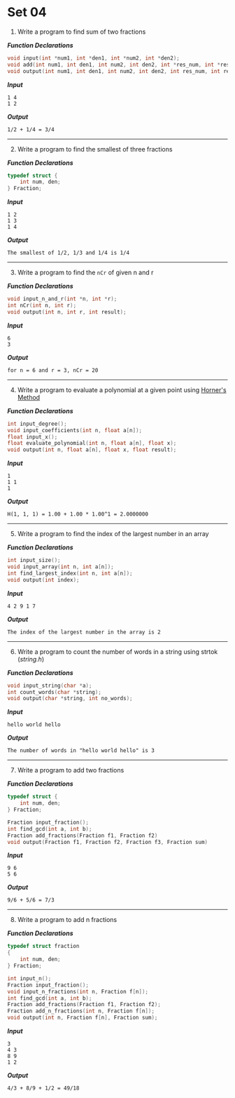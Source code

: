 # Set 04

1. Write a program to find sum of two fractions

***Function Declarations***
```c
void input(int *num1, int *den1, int *num2, int *den2);
void add(int num1, int den1, int num2, int den2, int *res_num, int *res_den);
void output(int num1, int den1, int num2, int den2, int res_num, int res_den);
```

***Input***
```
1 4
1 2
```

***Output***
```
1/2 + 1/4 = 3/4
```

---

2. Write a program to find the smallest of three fractions

***Function Declarations***
```c
typedef struct {
    int num, den;
} Fraction;
```

***Input***
```
1 2
1 3
1 4
```

***Output***
```
The smallest of 1/2, 1/3 and 1/4 is 1/4
```

---

3. Write a program to find the `nCr` of given n and r

***Function Declarations***
```c
void input_n_and_r(int *n, int *r);
int nCr(int n, int r);
void output(int n, int r, int result);
```

***Input***
```
6
3
```

***Output***
```
for n = 6 and r = 3, nCr = 20
```

---

4. Write a program to evaluate a polynomial at a given point using [Horner's Method](https://en.wikipedia.org/wiki/Horner%27s_method#:~:text=Alternatively%2C%20Horner's%20method%20also%20refers,into%20general%20use%20around%201970.)

***Function Declarations***
```c
int input_degree();
void input_coefficients(int n, float a[n]);
float input_x();
float evaluate_polynomial(int n, float a[n], float x);
void output(int n, float a[n], float x, float result);
```

***Input***

```
1
1 1
1
```

***Output***
```
H(1, 1, 1) = 1.00 + 1.00 * 1.00^1 = 2.0000000
```

---

5. Write a program to find the index of the largest number in an array

***Function Declarations***
```c
int input_size();
void input_array(int n, int a[n]);
int find_largest_index(int n, int a[n]);
void output(int index);
```

***Input***
```
4 2 9 1 7
```

***Output***
```
The index of the largest number in the array is 2
```

---

6. Write a program to count the number of words in a string using strtok (_string.h_)

***Function Declarations***
```c
void input_string(char *a);
int count_words(char *string);
void output(char *string, int no_words);
```

***Input***
```
hello world hello
```

***Output***
```
The number of words in "hello world hello" is 3
```

---

7. Write a program to add two fractions

***Function Declarations***
```c
typedef struct {
    int num, den;
} Fraction;

Fraction input_fraction();
int find_gcd(int a, int b);
Fraction add_fractions(Fraction f1, Fraction f2)
void output(Fraction f1, Fraction f2, Fraction f3, Fraction sum)
```

***Input***
```
9 6
5 6
```

***Output***
```
9/6 + 5/6 = 7/3
```

---

8. Write a program to add n fractions

***Function Declarations***
```c
typedef struct fraction
{
    int num, den;
} Fraction;

int input_n();
Fraction input_fraction();
void input_n_fractions(int n, Fraction f[n]);
int find_gcd(int a, int b);
Fraction add_fractions(Fraction f1, Fraction f2);
Fraction add_n_fractions(int n, Fraction f[n]);
void output(int n, Fraction f[n], Fraction sum);
```

***Input***
```
3
4 3
8 9
1 2
```

***Output***
```
4/3 + 8/9 + 1/2 = 49/18
```
